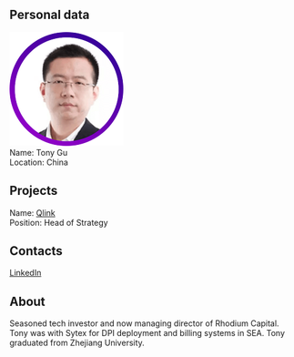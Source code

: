 ## Personal data
![tony gu photo](photo/tony_gu.png)  
Name:   Tony Gu   
Location: China  
## Projects 
Name: [Qlink](../projects/qlink.md)  
Position: Head of Strategy    
## Contacts
[LinkedIn](https://www.linkedin.com/in/tonygutao/)    
## About
Seasoned tech investor and now managing director of Rhodium Capital. Tony was with Sytex for DPI deployment and billing systems in SEA.
Tony graduated from Zhejiang University.
